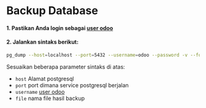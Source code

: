 # Backup Database

#### 1. Pastikan Anda login sebagai [user odoo](../terminologi.md#user-odoo)
#### 2. Jalankan sintaks berikut:

```bash
pg_dump --host=localhost --port=5432 --username=odoo --password -v --format=c --no-owner --file=path_to_backup_file nama_database
```

Sesuaikan beberapa parameter sintaks di atas:

* ```host``` Alamat postgresql
* ```port``` port dimana service postgresql berjalan
* ```username``` [user odoo](../../terminologi.md#user-odoo)
* ```file``` nama file hasil backup
